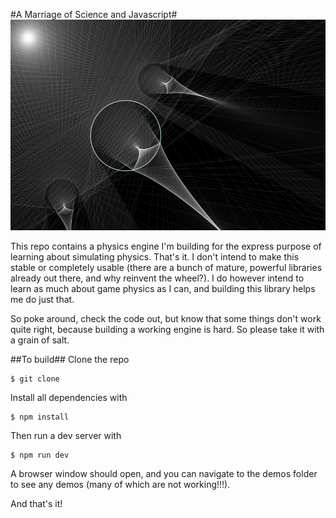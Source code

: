 #A Marriage of Science and Javascript#
![Sun Demo](https://github.com/jcharry/SciPlay/blob/master/img/sun.png)

This repo contains a physics engine I'm building for the express purpose of
learning about simulating physics.  That's it.  I don't intend to make this
stable or completely usable (there are a bunch of mature, powerful libraries
already out there, and why reinvent the wheel?).  I do however intend to learn
as much about game physics as I can, and building this library helps me do just
that.

So poke around, check the code out, but know that some things don't work quite
right, because building a working engine is hard.  So please take it with
a grain of salt.

##To build##
Clone the repo
```
$ git clone 
```

Install all dependencies with
```
$ npm install
```

Then run a dev server with
```
$ npm run dev
```

A browser window should open, and you can navigate to the demos folder to see
any demos (many of which are not working!!!).

And that's it!


